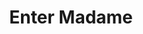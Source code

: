---
title: Enter Madame
year: 1931
opening_date: 1931-02-24
closing_date: 
layout: productions
image:
image_caption:
image_credit:
playbill:
category:
Theatre: Theatre Jacksonville
cast:
  The Doctor: Charles DePencier
  Tamomoto: Charleston Kennedy
  John: Drummond Paul, Jr.
  Aline: Elizabeth Meacham
  Greald Fitzgerald: Fred Pumpelly
  Madam Della Robbia: Laurine Goffin
  Miss Smith: Marguerite Culp
  Bici: Nell Killinger
  Archimede: Raymond Sanderson
  Mrs. Flora Preston: Zoa Wand
understudies:
crew:
  Director: 
    - Margaret Pumpelly
    - Marie Graves
  Staging: 
    - Margaret Pumpelly
  Staging Assistant: 
    - Zoa Wand
    - Drummond Paul, Jr.
orchestra:
external_links:
---